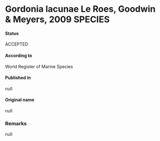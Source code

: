 Gordonia lacunae Le Roes, Goodwin & Meyers, 2009 SPECIES
=======

#### Status
ACCEPTED

#### According to
World Register of Marine Species

#### Published in
null

#### Original name
null

### Remarks
null
